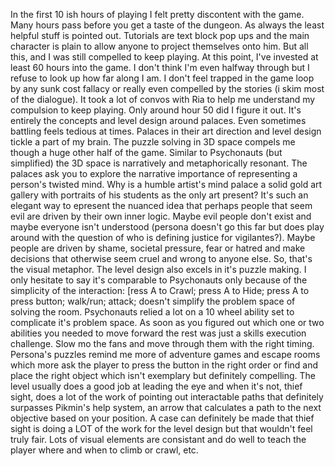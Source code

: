 In the first 10 ish hours of playing I felt pretty discontent with the game. Many hours pass before you get a taste of the dungeon. As always the least helpful stuff is pointed out. Tutorials are text block pop ups and the main character is plain to allow anyone to project themselves onto him. 
But all this, and I was still compelled to keep playing. At this point, I've invested at least 60 hours into the game. I don't think I'm even halfway through but I refuse to look up how far along I am.
I don't feel trapped in the game loop by any sunk cost fallacy or really even compelled by the stories (i skim most of the dialogue).
It took a lot of convos with Ria to help me understand my compulsion to keep playing. Only around hour 50 did I figure it out. It's entirely the concepts and level design around palaces. Even sometimes battling feels tedious at times. Palaces in their art direction and level design tickle a part of my brain. The puzzle solving in 3D space compels me though a huge other half of the game.
Similar to Psychonauts (but simplified) the 3D space is narratively and metaphorically resonant. The palaces ask you to explore the narrative importance of representing a person's twisted mind. Why is a humble artist's mind palace a solid gold art gallery with portraits of his students as the only art present? It's such an elegant way to epresent the nuanced idea that perhaps people that seem evil are driven by their own inner logic. Maybe evil people don't exist and maybe everyone isn't understood (persona doesn't go this far but does play around with the question of who is defining justice for vigilantes?). Maybe people are driven by shame, societal pressure, fear or hatred and make decisions that otherwise seem cruel and wrong to anyone else.
So, that's the visual metaphor. 
The level design also excels in it's puzzle making. I only hesitate to say it's comparable to Psychonauts only because of the simplicity of the interaction: [ress A to Crawl; press A to Hide; press A to press button; walk/run; attack; doesn't simplify the problem space of solving the room. Psychonauts relied a lot on a 10 wheel ability set to complicate it's problem space. As soon as you figured out which one or two abilities you needed to move forward the rest was just a skills execution challenge. Slow mo the fans and move through them with the right timing. Persona's puzzles remind me more of adventure games and escape rooms which more ask the player to press the button in the right order or find and place the right object which isn't exemplary but definitely compelling.
The level usually does a good job at leading the eye and when it's not, thief sight, does a lot of the work of pointing out interactable paths that definitely surpasses Pikmin's help system, an arrow that calculates a path to the next objective based on your position. A case can definitely be made that thief sight is doing a LOT of the work for the level design but that wouldn't feel truly fair. Lots of visual elements are consistant and do well to teach the player where and when to climb or crawl, etc.
